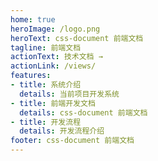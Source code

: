 ```yaml
---
home: true
heroImage: /logo.png
heroText: css-document 前端文档
tagline: 前端文档
actionText: 技术文档 →
actionLink: /views/
features:
- title: 系统介绍
  details: 当前项目开发系统
- title: 前端开发文档
  details: css-document 前端文档
- title: 开发流程
  details: 开发流程介绍
footer: css-document 前端文档
---
```

